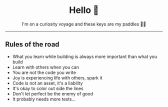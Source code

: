 

<h1 align="center">
  Hello 🍦
</h1>

<p align="center">
  I'm on a curiosity voyage and these keys are my paddles 👨‍💻
</p>

---

## Rules of the road

* What you learn while building is always more important than what you build
* Learn with others when you can
* You are not the code you write
* Joy is experiencing life with others, spark it
* Code is not an asset, it's a liability
* It's okay to color out side the lines
* Don't let perfect be the enemy of good
* It probably needs more tests...
